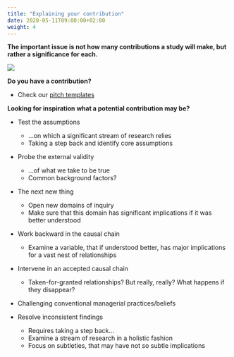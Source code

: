 ```yaml
---
title: "Explaining your contribution"
date: 2020-05-11T09:00:00+02:00
weight: 4
---
```


**The important issue is not how many contributions a study will make, but rather a significance for each.**


![](/assets/contribution_content.png)

**Do you have a contribution?**
- Check our [pitch templates](../../../topic/pitch)

**Looking for inspiration what a potential contribution may be?**

* Test the assumptions
    * ...on which a significant stream of research relies
    * Taking a step back and identify core assumptions

* Probe the external validity
    * ...of what we take to be true
    * Common background factors?

* The next new thing
    * Open new domains of inquiry
    * Make sure that this domain has significant implications if it was better understood

* Work backward in the causal chain
   * Examine a variable, that if understood better,
      has major implications for a vast nest of relationships

* Intervene in an accepted causal chain
    * Taken-for-granted relationships? But really, really? What happens if they disappear?

* Challenging conventional managerial practices/beliefs

* Resolve inconsistent findings
    * Requires taking a step back…
    * Examine a stream of research in a holistic fashion
    * Focus on subtleties, that may have not so subtle implications
